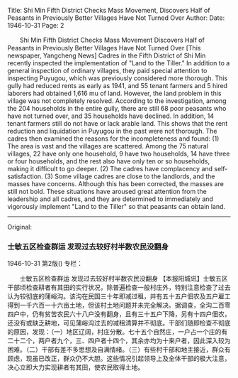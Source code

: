 Title: Shi Min Fifth District Checks Mass Movement, Discovers Half of Peasants in Previously Better Villages Have Not Turned Over
Author:
Date: 1946-10-31
Page: 2

　　Shi Min Fifth District Checks Mass Movement
    Discovers Half of Peasants in Previously Better Villages Have Not Turned Over
    [This newspaper, Yangcheng News] Cadres in the Fifth District of Shi Min recently inspected the implementation of "Land to the Tiller." In addition to a general inspection of ordinary villages, they paid special attention to inspecting Puyugou, which was previously considered more thorough. This gully had reduced rents as early as 1941, and 55 tenant farmers and 5 hired laborers had obtained 1,616 mu of land. However, the land problem in this village was not completely resolved. According to the investigation, among the 204 households in the entire gully, there are still 68 poor peasants who have not turned over, and 35 households have declined. In addition, 14 tenant farmers still do not have or lack arable land. This shows that the rent reduction and liquidation in Puyugou in the past were not thorough. The cadres then examined the reasons for the incompleteness and found: (1) The area is vast and the villages are scattered. Among the 75 natural villages, 22 have only one household, 9 have two households, 14 have three or four households, and the rest also have only ten or so households, making it difficult to go deeper. (2) The cadres have complacency and self-satisfaction. (3) Some village cadres are close to the landlords, and the masses have concerns. Although this has been corrected, the masses are still not bold. These situations have aroused great attention from the leadership and all cadres, and they are determined to immediately and vigorously implement "Land to the Tiller" so that peasants can obtain land.



<hr /> 

Original: 


### 士敏五区检查群运  发现过去较好村半数农民没翻身

1946-10-31
第2版()
专栏：

　　士敏五区检查群运
    发现过去较好村半数农民没翻身
    【本报阳城讯】士敏五区干部顷检查耕者有其田的实行状况，除普遍检查一般村庄外，特别注意检查了过去认为较彻底的蒲峪沟。该沟在民国三十年即减过租，并有五十五户佃农及五户雇工得到一千六百一十六亩土地，但该村土地问题并未完全解决。据调查，全沟二百零四户中，仍有贫苦农民六十八户没有翻身，且有三十五户下降，另有十四户佃农，还没有或缺乏耕地，可见蒲峪沟过去的减租清算并不彻底。干部们随即检查不彻底的原因，发现：（一）地区辽阔，村庄分散。七十五个自然庄，一户占一个庄的有二十二个，两户者九个，三、四户者十四个，其余亦均为十来户者，因此深入较为困难。（二）干部有差不多思想及自满情绪。（三）有些村干部和地主接近，群众有顾虑，现虽已改正，群众仍不大胆。这些情况引起领导上及全体干部的极大注意，决心立即大力实现耕者有其田，使农民取得土地。
